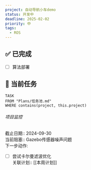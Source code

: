 ```yaml
---
project: 自动导航小车demo
status: 开发中
deadline: 2025-02-02
priority: 中
tags:
  - ROS
---
```

## ✅ 已完成
- [ ] 算法部署

## 🚧 当前任务
```dataview
TASK
FROM "Plans/任务池.md"
WHERE contains(project, this.project)
```

###### 项目监控
截止日期:: 2024-09-30  
当前阻塞:: Gazebo传感器噪声问题  
下一步动作:
- [ ] 尝试卡尔曼滤波优化  
关联计划:: [[本周计划]]
